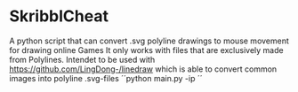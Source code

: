 # SkribblCheat
A python script that can convert .svg polyline drawings to mouse movement for drawing online Games
It only works with files that are exclusively made from Polylines. Intendet to be used with https://github.com/LingDong-/linedraw which is able to convert common images into polyline .svg-files
´´python main.py -ip <path to svg>´´
